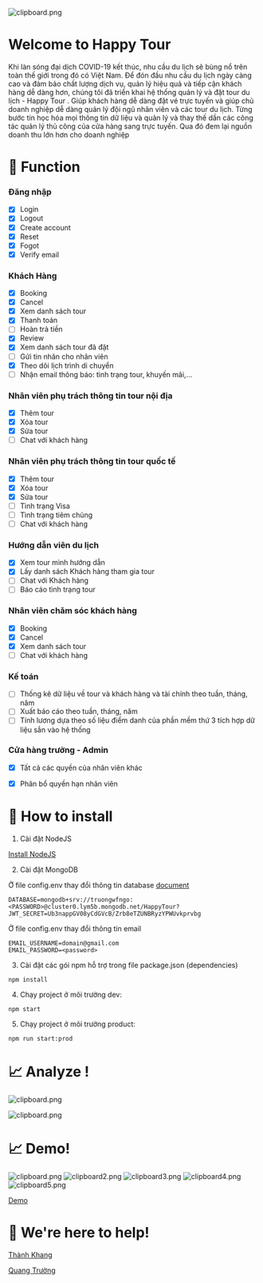 
![clipboard.png](AnhP/DfVTDyIoL-clipboard.png)
# Welcome to **Happy Tour**
  
Khi làn sóng đại dịch COVID-19 kết thúc, nhu cầu du lịch sẽ bùng nổ trên toàn thế
giới trong đó có Việt Nam. Để đón đầu nhu cầu du lịch ngày càng cao và đảm bảo
chất lượng dịch vụ, quản lý hiệu quả và tiếp cận khách hàng dễ dàng hơn, chúng
tôi đã triển khai hệ thống quản lý và đặt tour du lịch - Happy Tour . Giúp
khách hàng dễ dàng đặt vé trực tuyến và giúp chủ doanh nghiệp dễ dàng quản lý
đội ngũ nhân viên và các tour du lịch. Từng bước tin học hóa mọi thông tin dữ liệu
và quản lý và thay thế dần các công tác quản lý thủ công của cửa hàng sang trực
tuyến. Qua đó đem lại nguồn doanh thu lớn hơn cho doanh nghiệp

# 📝 Function

### Đăng nhập
* [x] Login
* [x] Logout
* [x] Create account
* [x] Reset
* [x] Fogot
* [x] Verify email

### Khách Hàng
* [x] Booking
* [x] Cancel
* [x] Xem danh sách tour
* [x] Thanh toán
* [ ] Hoàn trả tiền
* [x] Review
* [x] Xem danh sách tour đã đặt
* [ ] Gửi tin nhăn cho nhân viên
* [x] Theo dõi lịch trình di chuyển
* [ ] Nhận email thông báo: tình trạng tour, khuyến mãi,...

### Nhân viên phụ trách thông tin tour nội địa

* [x] Thêm tour
* [x] Xóa tour
* [x] Sửa tour
* [ ] Chat với khách hàng

### Nhân viên phụ trách thông tin tour quốc tế

* [x] Thêm tour
* [x] Xóa tour
* [x] Sửa tour
* [ ] Tình trạng Visa
* [ ] Tình trạng tiêm chủng
* [ ] Chat với khách hàng

### Hướng dẫn viên du lịch

* [x] Xem tour mình hướng dẫn
* [x] Lấy danh sách Khách hàng tham gia tour
* [ ] Chat với Khách hàng
* [ ] Báo cáo tình trạng tour

### Nhân viên chăm sóc khách hàng

* [x] Booking
* [x] Cancel
* [x] Xem danh sách tour
* [ ] Chat với khách hàng

### Kế toán


* [ ] Thống kê dữ liệu về tour và khách hàng và tài chính theo tuần, tháng, năm
* [ ] Xuất báo cáo theo tuần, tháng, năm
* [ ] Tính lương dựa theo số liệu điểm danh của phần mềm thứ 3 tích hợp dữ liệu sẳn vào hệ thống

### Cửa hàng trưởng - Admin

* [x] Tất cả các quyền của nhân viên khác
* [x] Phân bổ quyền hạn nhân viên




# 🚦 How to install

1. Cài đặt NodeJS

  [Install NodeJS](https://nodejs.org/en/download/)
  
2. Cài đặt MongoDB

Ở file config.env thay đổi thông tin database
[document](https://docs.mongodb.com/)

```
DATABASE=mongodb+srv://truongwfngo:<PASSWORD>@cluster0.lym5b.mongodb.net/HappyTour?
JWT_SECRET=Ub3nappGV08yCdGVcB/Zrb8eTZUNBRyzYPWUvkprvbg
```

Ở file config.env thay đổi thông tin email

```
EMAIL_USERNAME=domain@gmail.com
EMAIL_PASSWORD=<password>
```

3. Cài đặt các gói npm hỗ trợ trong file package.json (dependencies)

```
npm install
```

4. Chạy project ở môi trường dev: 

```
npm start
```

5. Chạy project ở môi trường product: 

```
npm run start:prod
```

# 📈 Analyze ! 
![clipboard.png](AnhP/ddp.png)

![clipboard.png](AnhP/DFDsContext.png)

# 📈 Demo! 

![clipboard.png](AnhP/UcaRnG6Nm-clipboard.png)
![clipboard2.png](AnhP/eMvYsAj4q-clipboard.png)
![clipboard3.png](AnhP/guo2ttYze-clipboard.png)
![clipboard4.png](AnhP/R-UqHMiuh-clipboard.png)
![clipboard5.png](AnhP/UQql2sf00-clipboard.png)

[Demo](https://khangnt-1.herokuapp.com/)

# 💬 We're here to help!

[Thành Khang](nthanhkhang@outlook.com)

[Quang Trường](truongwfngo@gmail.com)

